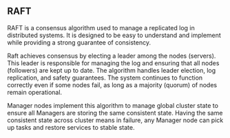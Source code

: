 ## RAFT

RAFT is a consensus algorithm used to manage a replicated log in distributed systems. It is designed to be easy to understand and implement while providing a strong guarantee of consistency.

Raft achieves consensus by electing a leader among the nodes (servers). This leader is responsible for managing the log and ensuring that all nodes (followers) are kept up to date. The algorithm handles leader election, log replication, and safety guarantees. The system continues to function correctly even if some nodes fail, as long as a majority (quorum) of nodes remain operational.

Manager nodes implement this algorithm to manage global cluster state to ensure all Managers are storing the same consistent state. Having the same consistent state across cluster means in failure, any Manager node can pick up tasks and restore services to stable state.
